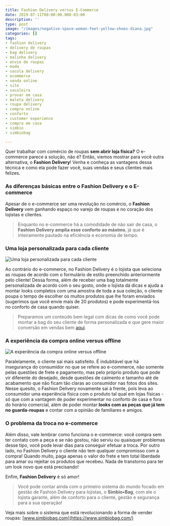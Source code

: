 ```yaml
---
title: Fashion Delivery versus E-Commerce
date: 2019-07-11T00:00:00.000-03:00
description: ''
type: post
image: "/images/negative-space-woman-feet-yellow-shoes-diana.jpg"
categories: []
tags:
- fashion delivery
- delivery de roupas
- bag delivery
- malinha delivery
- envio de roupas
- moda
- sacola delivery
- ecommerce
- venda online
- site
- sacoleira
- provar em casa
- maleta delivery
- roupa delivery
- compra online
- conforto
- customer experience
- compra em casa
- simbio
- simbiobag

---
```

Quer trabalhar com comércio de roupas **sem abrir loja física?** O e-commerce parece a solução, não é? Então, viemos mostrar para você outra alternativa, o **Fashion Delivery**! Venha e conheça as vantagens dessa técnica e como ela pode fazer você, suas vendas e seus clientes mais felizes.

### As diferenças básicas entre o Fashion Delivery e o E-commerce

Apesar de o e-commerce ser uma revolução no comércio, o **Fashion Delivery** vem ganhando espaço no varejo de roupas e no coração dos lojistas e clientes.

> Enquanto no e-commerce há a comodidade de não sair de casa, o **Fashion Delivery amplia esse conforto ao máximo**, já que é inteiramente pautado na eficiência e economia de tempo.

### Uma loja personalizada para cada cliente

![Uma loja personalizada para cada cliente](https://www.portalfashiondelivery.com.br/img/conteudo/exf_arara.jpg)

Ao contrário do e-commerce, no Fashion Delivery é o lojista que seleciona as roupas de acordo com o formulário de estilo preenchido anteriormente pelo cliente! Dessa forma, além de receber uma bag totalmente personalizada de acordo com o seu gosto, onde o lojista dá dicas e ajuda a montar looks completos com uma amostra de toda a sua coleção, o cliente poupa o tempo de escolher os muitos produtos que lhe foram enviados (sugerimos que você envie mais de 20 produtos) e pode experimentá-los no conforto de casa quando quiser.

> Preparamos um conteúdo bem legal com dicas de como você pode montar a bag do seu cliente de forma personalizada e que gere maior conversão em vendas bem [aqui](https://www.portalfashiondelivery.com.br/conteudo/montagem_bag/).

### A experiência da compra online versus offline

![A experiência da compra online versus offline](https://www.portalfashiondelivery.com.br/img/conteudo/exf_pessoa.jpg)

Paralelamente, o cliente sai mais satisfeito. É indubitável que há insegurança do consumidor no que se refere ao e-commerce, não somente pelas questões de frete e pagamento, mas pelo próprio produto que pode vir diferente do desejado, desde questões de caimento e tamanho até de acabamento que não ficam tão claras ao consumidor nas fotos dos sites. Nesse quesito, o Fashion Delivery novamente sai à frente, pois leva ao consumidor uma experiência física com o produto tal qual em lojas físicas - só que com a vantagem de poder experimentar no conforto de casa e fora do horário comercial, além de poder montar **looks com as peças que já tem no guarda-roupas** e contar com a opinião de familiares e amigos.

### O problema da troca no e-commerce

Além disso, vale lembrar como funciona o e-commerce: você compra sem ter contato com a peça e se não gostou, não serviu ou quaisquer problemas desse tipo, você pode levar dias para conseguir efetuar a troca. Por outro lado, no Fashion Delivery o cliente não tem qualquer compromisso com a compra! Quando muito, paga apenas o valor do frete e tem total liberdade para amar ou rejeitar os produtos que recebeu. Nada de transtorno para ter um look novo que está precisando!

Enfim, **Fashion Delivery** é só amor!

> Você pode contar ainda com o primeiro sistema do mundo focado em gestão de Fashion Delivery para lojistas, o **Simbio•Bag**, com ele o lojista garante, além de conforto para o cliente, gestão e segurança para a sua operação!

Veja mais sobre o sistema que está revolucionando a forma de vender roupas: [www.simbiobag.com](https://www.simbiobag.com/)
